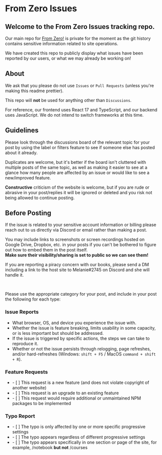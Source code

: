 # From Zero Issues

## Welcome to the From Zero Issues tracking repo.

<p>Our main repo for <a rel="noreferrer noopener" target="_blank" href="https://www.fromzero.com">From Zero!</a> is private for the moment as the git history contains sensitive information related to site operations.</p>
<p>We have created this repo to publicly display what issues have been reported by our users, or what we may already be working on!</p>

## About
<p>We ask that you please do not use <code>Issues</code> or <code>Pull Requests</code> (unless you're making this readme prettier).</p>
<p>This repo will <strong>not</strong> be used for anything other than <code>Discussions</code>.</p>
<p>For reference, our frontend uses React 17 and TypeScript, and our backend uses JavaScript. We do not intend to switch frameworks at this time.</p>

## Guidelines

<p>Please look through the discussions board of the relevant topic for your post by using the label or filters feature to see if someone else has posted about it already.</p>
<p>Duplicates are welcome, but it's better if the board isn't cluttered with multiple posts of the same topic, as well as making it easier to see at a glance how many people are affected by an issue or would like to see a new/improved feature.</p>
<p><strong>Constructive</strong> criticism of the website is welcome, but if you are rude or abrasive in your post/replies it will be ignored or deleted and you risk not being allowed to continue posting.</p>

## Before Posting
<p>If the issue is related to your sensitive account information or billing please reach out to us directly via Discord or email rather than making a post.</p>
<p>You may include links to screenshots or screen recordings hosted on Google Drive, Dropbox, etc. in your posts if you can't be bothered to figure out how to embed them in the post itself.<br /><strong>Make sure their visibility/sharing is set to public so we can see them!</strong></p>
<p>If you are reporting a piracy concern with our books, please send a DM including a link to the host site to Melanie#2745 on Discord and she will handle it.</p>
<br>
<p>Please use the appropriate category for your post, and include in your post the following for each type:</p>

### Issue Reports
<ul>
  <li>What browser, OS, and device you experience the issue with.</li>
  <li>Whether the issue is feature breaking, limits usability in some capacity, or is less important but should be addressed.</li>
  <li>If the issue is triggered by specific actions, the steps we can take to reproduce it.</li>
  <li>Whether or not the issue persists through relogging, page refreshes, and/or hard-refreshes (Windows: <code>shift + F5</code> / MacOS <code>command + shift + R</code>).</li>
</ul>

### Feature Requests
<ul>
  <li>- [ ] This request is a new feature (and does not violate copyright of another website)</li>
  <li>- [ ] This request is an upgrade to an existing feature</li>
  <li>- [ ] This request would require additional or unmaintained NPM packages to be implemented</li>
</ul>

### Typo Report
<ul>
  <li>- [ ] The typo is only affected by one or more specific progressive settings</li>
  <li>- [ ] The typo appears regardless of different progressive settings</li>
  <li>- [ ] The typo appears specifically in one section or page of the site, for example, /notebook <strong>but not</strong> /courses</li>
</ul>
